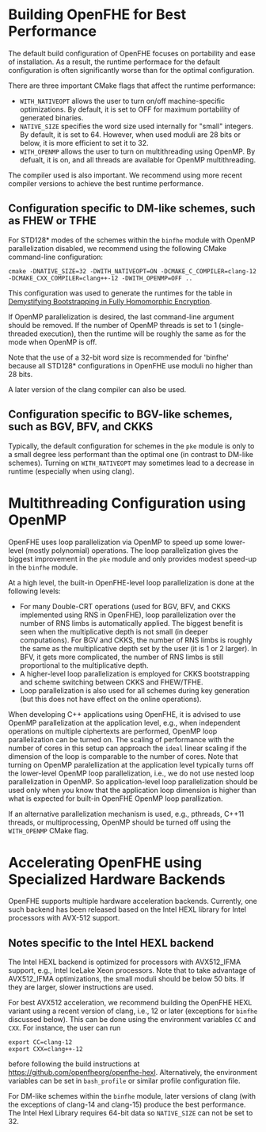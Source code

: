 # Building OpenFHE for Best Performance

The default build configuration of OpenFHE focuses on portability and ease of installation.
As a result, the runtime performace for the default configuration is often significantly worse than for the optimal configuration.

There are three important CMake flags that affect the runtime performance:
* `WITH_NATIVEOPT` allows the user to turn on/off machine-specific optimizations. By default, it is set to OFF for maximum portability of generated binaries.
* `NATIVE_SIZE` specifies the word size used internally for "small" integers. By default, it is set to 64. However, when used moduli are 28 bits or below,
it is more efficient to set it to 32.
* `WITH_OPENMP` allows the user to turn on multithreading using OpenMP. By defualt, it is on, and all threads are available for OpenMP multithreading.

The compiler used is also important. We recommend using more recent compiler versions to achieve the best runtime performance.

## Configuration specific to DM-like schemes, such as FHEW or TFHE

For STD128* modes of the schemes within the `binfhe` module with OpenMP parallelization disabled, we recommend using the following CMake command-line configuration:

```
cmake -DNATIVE_SIZE=32 -DWITH_NATIVEOPT=ON -DCMAKE_C_COMPILER=clang-12 -DCMAKE_CXX_COMPILER=clang++-12 -DWITH_OPENMP=OFF ..
```

This configuration was used to generate the runtimes for the table in [Demystifying Bootstrapping in Fully Homomorphic Encryption](https://eprint.iacr.org/2023/149).

If OpenMP parallelization is desired, the last command-line argument should be removed. If the number of OpenMP threads is set to 1 (single-threaded execution), then the runtime will be roughly the same as for the mode when OpenMP is off.

Note that the use of a 32-bit word size is recommended for 'binfhe' because all STD128* configurations in OpenFHE use moduli no higher than 28 bits.

A later version of the clang compiler can also be used.

## Configuration specific to BGV-like schemes, such as BGV, BFV, and CKKS

Typically, the default configuration for schemes in the `pke` module is only to a small degree less performant than the optimal one (in contrast to DM-like schemes). Turning on `WITH_NATIVEOPT` may sometimes lead to a decrease in runtime (especially when using clang).

# Multithreading Configuration using OpenMP

OpenFHE uses loop parallelization via OpenMP to speed up some lower-level (mostly polynomial) operations. The loop parallelization gives the biggest improvement in the `pke` module and only provides modest speed-up in the `binfhe` module.

At a high level, the built-in OpenFHE-level loop parallelization is done at the following levels:
* For many Double-CRT operations (used for BGV, BFV, and CKKS implemented using RNS in OpenFHE), loop parallelization over the number of RNS limbs is automatically applied. The biggest benefit is seen when the multiplicative depth is not small (in deeper computations). For BGV and CKKS, the number of RNS limbs is roughly the same as the multiplicative depth set by the user (it is 1 or 2 larger). In BFV, it gets more complicated, the number of RNS limbs is still proportional to the multiplicative depth.
* A higher-level loop parallelization is employed for CKKS bootstrapping and scheme switching between CKKS and FHEW/TFHE.
* Loop parallelization is also used for all schemes during key generation (but this does not have effect on the online operations).

When developing C++ applications using OpenFHE, it is advised to use OpenMP parallelization at the application level, e.g., when independent operations on multiple ciphertexts are performed, OpenMP loop parallelization can be turned on. The scaling of performance with the number of cores in this setup can approach the `ideal` linear scaling if the dimension of the loop is comparable to the number of cores. Note that turning on OpenMP paralellization at the application level typically turns off the lower-level OpenMP loop parallelization, i.e., we do not use nested loop parallelization in OpenMP. So application-level loop parallelization should be used only when you know that the application loop dimension is higher than what is expected for built-in OpenFHE OpenMP loop parallization.

If an alternative parallelization mechanism is used, e.g., pthreads, C++11 threads, or multiprocessing, OpenMP should be turned off using the `WITH_OPENMP` CMake flag.

# Accelerating OpenFHE using Specialized Hardware Backends #

OpenFHE supports multiple hardware acceleration backends. Currently, one such backend has been released based on the Intel HEXL library for Intel processors with AVX-512 support.

## Notes specific to the Intel HEXL backend

The Intel HEXL backend is optimized for processors with AVX512_IFMA support, e.g., Intel IceLake Xeon processors. Note that to take advantage of AVX512_IFMA optimizations, the
small moduli should be below 50 bits. If they are larger, slower instructions are used.

For best AVX512 acceleration, we recommend building the OpenFHE HEXL variant using a recent version of clang, i.e., 12 or later (exceptions for `binfhe` discussed below). This can be done using the environment variables `CC` and `CXX`. For instance,
the user can run
```
export CC=clang-12
export CXX=clang++-12
```
before following the build instructions at https://github.com/openfheorg/openfhe-hexl. Alternatively, the environment variables can be set in `bash_profile` or similar profile configuration file.

For DM-like schemes within the `binfhe` module, later versions of clang (with the exceptions of clang-14 and clang-15) produce the best performance. The Intel Hexl Library requires 64-bit data so `NATIVE_SIZE` can not be set to 32.
